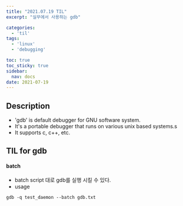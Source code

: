```yaml
---
title: "2021.07.19 TIL"
excerpt: "실무에서 사용하는 gdb"

categories:
  - 'til'
tags:
  - 'linux'
  - 'debugging'

toc: true
toc_sticky: true
sidebar:
  nav: docs
date: 2021-07-19
---
```


## Description

* 'gdb' is default debugger for GNU software system.
* It's a portable debugger that runs on various unix based systems.s
* It supports c, c++, etc.

## TIL for gdb

#### batch

* batch script 대로 gdb를 실행 시킬 수 있다.
* usage
```
gdb -q test_daemon --batch gdb.txt
```
